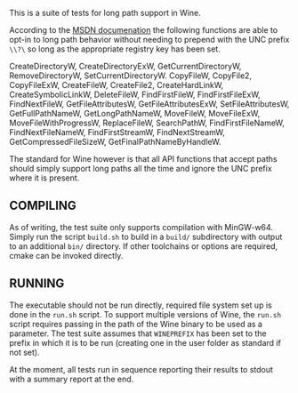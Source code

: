 This is a suite of tests for long path support in Wine.

According to the [MSDN documenation](https://learn.microsoft.com/en-us/windows/win32/fileio/maximum-file-path-limitation?tabs=registry#functions-without-max_path-restrictions) the following functions are able to opt-in to long path behavior without needing to prepend with the UNC prefix `\\?\` so long as the appropriate registry key has been set.

CreateDirectoryW, CreateDirectoryExW, GetCurrentDirectoryW, RemoveDirectoryW, SetCurrentDirectoryW.
CopyFileW, CopyFile2, CopyFileExW, CreateFileW, CreateFile2, CreateHardLinkW, CreateSymbolicLinkW, DeleteFileW, FindFirstFileW, FindFirstFileExW, FindNextFileW, GetFileAttributesW, GetFileAttributesExW, SetFileAttributesW, GetFullPathNameW, GetLongPathNameW, MoveFileW, MoveFileExW, MoveFileWithProgressW, ReplaceFileW, SearchPathW, FindFirstFileNameW, FindNextFileNameW, FindFirstStreamW, FindNextStreamW, GetCompressedFileSizeW, GetFinalPathNameByHandleW.

The standard for Wine however is that all API functions that accept paths should simply support long paths all the time and ignore the UNC prefix where it is present.

COMPILING
---------

As of writing, the test suite only supports compilation with MinGW-w64. Simply run the script `build.sh` to build in a `build/` subdirectory with output to an additional `bin/` directory. If other toolchains or options are required, cmake can be invoked directly.

RUNNING
-------

The executable should not be run directly, required file system set up is done in the `run.sh` script. To support multiple versions of Wine, the `run.sh` script requires passing in the path of the Wine binary to be used as a parameter. The test suite assumes that `WINEPREFIX` has been set to the prefix in which it is to be run (creating one in the user folder as standard if not set).

At the moment, all tests run in sequence reporting their results to stdout with a summary report at the end.
